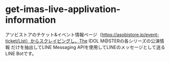 # get-imas-live-applivation-information
アソビストアのチケット&イベント情報ページ（https://asobistore.jp/event-ticket/List）からスクレイピングし、The IDOL M@STERの各シリーズの公演情報
だけを抽出してLINE Messaging APIを使用してLINEのメッセージとして送るLINE Botです。

